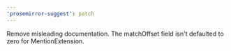 ```yaml
---
'prosemirror-suggest': patch
---
```


Remove misleading documentation. The matchOffset field isn't defaulted to zero for MentionExtension.
